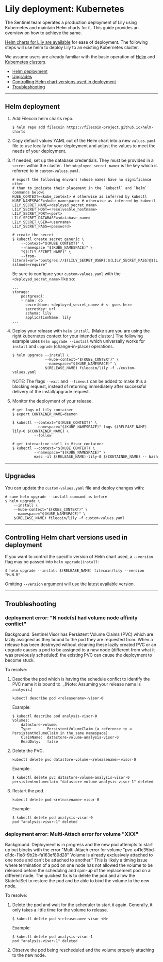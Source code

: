 # Lily deployment: Kubernetes

The Sentinel team operates a production deployment of Lily using Kubernetes
and maintain Helm charts for it. This guide provides an overview on how to
achieve the same.

[Helm charts for Lily are available](https://github.com/filecoin-project/helm-charts/)
for ease of deployment. The following steps will use helm to deploy Lily to an
existing Kubernetes cluster.

We assume users are already familiar with the basic operation of
[Helm](https://helm.sh/docs/intro/install/) and
[Kubernetes clusters](https://kubernetes.io/docs/tutorials/kubernetes-basics/create-cluster/).

* [Helm deployment](#helm-deployment)
* [Upgrades](#upgrades)
* [Controlling Helm chart versions used in deployment](#controlling-helm-chart-versions-used-in-deployment)
* [Troubleshooting](#troubleshooting)

---

## Helm deployment

1. Add Filecoin helm charts repo.
    ```
    $ helm repo add filecoin https://filecoin-project.github.io/helm-charts
    ```

2. Copy default values YAML out of the Helm chart into a new `values.yaml`
   file to use locally for your deployment and adjust the values to meet the
   needs of your deployment.

3. If needed, set up the database credentials. They must be provided in a
   `secret` within the cluster. The `<deployed_secret_name>` is the key which
   is referred to in `custom-values.yaml`.
    ```
    # export the following envvars (whose names have no significance other 
    # than to indicate their placement in the `kubectl` and `helm` commands below)
    KUBE_CONTEXT=<kube_context> # otherwise as inferred by kubectl
    KUBE_NAMESPACE=<kube_namespace> # otherwise as inferred by kubectl
    LILY_SECRET_NAME=<deployed_secret_name>
    LILY_SECRET_HOST=<resolveable_hostname>
    LILY_SECRET_PORT=<port>
    LILY_SECRET_DATABASE=<database_name>
    LILY_SECRET_USER=<username>
    LILY_SECRET_PASS=<password>

    # create the secret
    $ kubectl create secret generic \
        --context="$(KUBE_CONTEXT)" \
        --namespace "$(KUBE_NAMESPACE)" \
        "$(LILY_SECRET_NAME)" \
        --from-literal=url="postgres://$(LILY_SECRET_USER):$(LILY_SECRET_PASS)@$(LILY_SECRET_HOST):$(LILY_SECRET_PORT)/$(LILY_SECRET_DATABASE)?sslmode=require"
    ```
    Be sure to configure your `custom-values.yaml` with the `<deployed_secret_name>` like so:
    ```
    ...
    storage:
        postgresql:
        - name: db
          secretName: <deployed_secret_name> # <- goes here
          secretKey: url
          schema: lily
          applicationName: lily
    ...
    ```

4. Deploy your release with `helm install`. (Make sure you are using the right
   kubernetes context for your intended cluster.) The following example uses
   `helm upgrade --install` which universally works for `install` and
   `upgrade` (change-in-place) operations.
    ```
    $ helm upgrade --install \
                   --kube-context="$(KUBE_CONTEXT)" \
                   --namespace="$(KUBE_NAMESPACE)" \
                   $(RELEASE_NAME) filecoin/lily -f ./custom-values.yaml
    ```

    NOTE: The flags `--wait` and `--timeout` can be added to make this a
    blocking request, instead of returning immediately after successful delivery
    of the install/upgrade request.

5. Monitor the deployment of your release.
    ```
    # get logs of Lily container
    $ export CONTAINER_NAME=daemon

    $ kubectl --context="$(KUBE_CONTEXT)" \
              --namespace="$(KUBE_NAMESPACE)" logs $(RELEASE_NAME)-lily-0 $(CONTAINER_NAME) \
              --follow

    # get interactive shell in Visor container
    $ kubectl --context="$(KUBE_CONTEXT) \
              --namespace="$(KUBE_NAMESPACE)" \
              exec -it $(RELEASE_NAME)-lily-0 $(CONTAINER_NAME) -- bash
    ```


---

## Upgrades

You can update the `custom-values.yaml` file and deploy changes with:

```
# same helm upgrade --install command as before
$ helm upgrade \
    --install \
    --kube-context="$(KUBE_CONTEXT)" \
	--namespace="$(KUBE_NAMESPACE)" \
	$(RELEASE_NAME) filecoin/lily -f custom-values.yaml
```

---

## Controlling Helm chart versions used in deployment

If you want to control the specific version of Helm chart used, a `--version`
flag may be passed into `helm upgrade|install`:

```
$ helm upgrade --install $(RELEASE_NAME) filecoin/lily --version "M.N.R"
```

Omitting `--version` argument will use the latest available version.

---

## Troubleshooting

### deployment error: "N node(s) had volume node affinity conflict"

Background: Sentinel Visor has Persistent Volume Claims (PVC) which are lazily
assigned as they bound to the pod they are requested from. When a release has
been destroyed without cleaning these lazily created PVC or an upgrade causes
a pod to be assigned to a new node (different from what it was previously
scheduled) the existing PVC can cause the deployment to become stuck.

To resolve:

1. Describe the pod which is having the schedule confict to identify the PVC name it is bound to. _(Note: Assuming your release name is `analysis`.)

    ```
    kubectl describe pod <releasename>-visor-0
    ```

    Example:

    ```
    $ kubectl describe pod analysis-visor-0
    Volumes:
        datastore-volume:
        Type:       PersistentVolumeClaim (a reference to a PersistentVolumeClaim in the same namespace)
        ClaimName:  datastore-volume-analysis-visor-0
        ReadOnly:   false
	```

2. Delete the PVC.

   ```
   kubectl delete pvc datastore-volume-<releasename>-visor-0
   ```

    Example:

    ```
    $ kubectl delete pvc datastore-volume-analysis-visor-0
    persistentvolumeclaim "datastore-volume-analysis-visor-1" deleted
    ```

3. Restart the pod.

    ```
    kubectl delete pod <releasename>-visor-0
    ```

    Example:

    ```
    $ kubectl delete pod analysis-visor-0
    pod "analysis-visor-1" deleted
    ```

### deployment error: Multi-Attach error for volume "XXX"

Background: Deployment is in progress and the new pod attempts to start up but
blocks with the error "Multi-Attach error for volume
"pvc-a41e35bd-d1dc-11e8-9b2b-fa163ef89d28" Volume is already exclusively
attached to one node and can't be attached to another." This is likely a
timing issue where termination of a pod on one node has not allowed the volume
to be released before the scheduling and spin-up of the replacement pod on a
different node. The quickest fix is to delete the pod and allow the
StatefulSet to restore the pod and be able to bind the volume to the new node.

To resolve:

1. Delete the pod and wait for the scheduler to start it again. Generally, it only takes a little time for the volume to release.

    ```
    $ kubectl delete pod <releasename>-visor-<N>
    ```

    Example:

    ```
    $ kubectl delete pod analysis-visor-1
    pod "analysis-visor-1" deleted
    ```

2. Observe the pod being rescheduled and the volume properly attaching to the new node.
